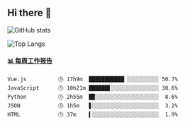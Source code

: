 ## Hi there 👋

![GitHub stats](https://github-readme-stats.orilight.top/api?username=orilights)

![Top Langs](https://github-readme-stats.orilight.top/api/top-langs/?username=orilights&layout=compact)

<!-- waka-box start -->
#### <a href="https://gist.github.com/92c8d5b388768c10efcba86e82b7c4fb" target="_blank">📊 每周工作报告</a>
```text
Vue.js          🕓 17h9m  ███████████▏░░░░░░░░░░ 50.7%
JavaScript      🕓 10h21m ██████▋░░░░░░░░░░░░░░░ 30.6%
Python          🕓 2h55m  █▉░░░░░░░░░░░░░░░░░░░░  8.6%
JSON            🕓 1h5m   ▋░░░░░░░░░░░░░░░░░░░░░  3.2%
HTML            🕓 37m    ▍░░░░░░░░░░░░░░░░░░░░░  1.9%
```
<!-- Powered by https://github.com/journey-ad/waka-box-go . -->
<!-- waka-box end -->

